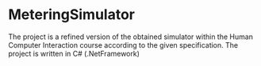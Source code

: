 # MeteringSimulator
 The project is a refined version of the obtained simulator within the Human Computer Interaction course according to the given specification. The project is written in C# (.NetFramework)
